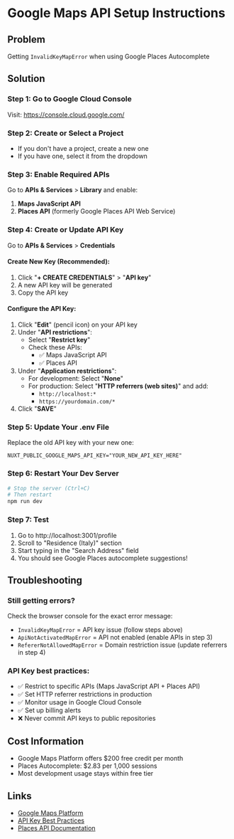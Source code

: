 # Google Maps API Setup Instructions

## Problem
Getting `InvalidKeyMapError` when using Google Places Autocomplete

## Solution

### Step 1: Go to Google Cloud Console
Visit: https://console.cloud.google.com/

### Step 2: Create or Select a Project
- If you don't have a project, create a new one
- If you have one, select it from the dropdown

### Step 3: Enable Required APIs
Go to **APIs & Services** > **Library** and enable:
1. **Maps JavaScript API**
2. **Places API** (formerly Google Places API Web Service)

### Step 4: Create or Update API Key
Go to **APIs & Services** > **Credentials**

#### Create New Key (Recommended):
1. Click "**+ CREATE CREDENTIALS**" > "**API key**"
2. A new API key will be generated
3. Copy the API key

#### Configure the API Key:
1. Click "**Edit**" (pencil icon) on your API key
2. Under "**API restrictions**":
   - Select "**Restrict key**"
   - Check these APIs:
     - ✅ Maps JavaScript API
     - ✅ Places API
3. Under "**Application restrictions**":
   - For development: Select "**None**"
   - For production: Select "**HTTP referrers (web sites)**" and add:
     - `http://localhost:*`
     - `https://yourdomain.com/*`
4. Click "**SAVE**"

### Step 5: Update Your .env File
Replace the old API key with your new one:

```env
NUXT_PUBLIC_GOOGLE_MAPS_API_KEY="YOUR_NEW_API_KEY_HERE"
```

### Step 6: Restart Your Dev Server
```bash
# Stop the server (Ctrl+C)
# Then restart
npm run dev
```

### Step 7: Test
1. Go to http://localhost:3001/profile
2. Scroll to "Residence (Italy)" section
3. Start typing in the "Search Address" field
4. You should see Google Places autocomplete suggestions!

## Troubleshooting

### Still getting errors?
Check the browser console for the exact error message:
- `InvalidKeyMapError` = API key issue (follow steps above)
- `ApiNotActivatedMapError` = API not enabled (enable APIs in step 3)
- `RefererNotAllowedMapError` = Domain restriction issue (update referrers in step 4)

### API Key best practices:
- ✅ Restrict to specific APIs (Maps JavaScript API + Places API)
- ✅ Set HTTP referrer restrictions in production
- ✅ Monitor usage in Google Cloud Console
- ✅ Set up billing alerts
- ❌ Never commit API keys to public repositories

## Cost Information
- Google Maps Platform offers $200 free credit per month
- Places Autocomplete: $2.83 per 1,000 sessions
- Most development usage stays within free tier

## Links
- [Google Maps Platform](https://console.cloud.google.com/google/maps-apis)
- [API Key Best Practices](https://developers.google.com/maps/api-security-best-practices)
- [Places API Documentation](https://developers.google.com/maps/documentation/places/web-service)

